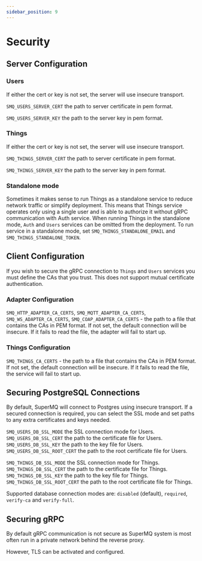 ```yaml
---
sidebar_position: 9
---
```


# Security

## Server Configuration

### Users

If either the cert or key is not set, the server will use insecure transport.

`SMQ_USERS_SERVER_CERT` the path to server certificate in pem format.

`SMQ_USERS_SERVER_KEY` the path to the server key in pem format.

### Things

If either the cert or key is not set, the server will use insecure transport.

`SMQ_THINGS_SERVER_CERT` the path to server certificate in pem format.

`SMQ_THINGS_SERVER_KEY` the path to the server key in pem format.

### Standalone mode

Sometimes it makes sense to run Things as a standalone service to reduce network traffic or simplify deployment. This means that Things service operates only using a single user and is able to authorize it without gRPC communication with Auth service. When running Things in the standalone mode, `Auth` and `Users` services can be omitted from the deployment.
To run service in a standalone mode, set `SMQ_THINGS_STANDALONE_EMAIL` and `SMQ_THINGS_STANDALONE_TOKEN`.

## Client Configuration

If you wish to secure the gRPC connection to `Things` and `Users` services you must define the CAs that you trust. This does not support mutual certificate authentication.

### Adapter Configuration

`SMQ_HTTP_ADAPTER_CA_CERTS`, `SMQ_MQTT_ADAPTER_CA_CERTS`, `SMQ_WS_ADAPTER_CA_CERTS`, `SMQ_COAP_ADAPTER_CA_CERTS` - the path to a file that contains the CAs in PEM format. If not set, the default connection will be insecure. If it fails to read the file, the adapter will fail to start up.

### Things Configuration

`SMQ_THINGS_CA_CERTS` - the path to a file that contains the CAs in PEM format. If not set, the default connection will be insecure. If it fails to read the file, the service will fail to start up.

## Securing PostgreSQL Connections

By default, SuperMQ will connect to Postgres using insecure transport.
If a secured connection is required, you can select the SSL mode and set paths to any extra certificates and keys needed.

`SMQ_USERS_DB_SSL_MODE` the SSL connection mode for Users.
`SMQ_USERS_DB_SSL_CERT` the path to the certificate file for Users.
`SMQ_USERS_DB_SSL_KEY` the path to the key file for Users.
`SMQ_USERS_DB_SSL_ROOT_CERT` the path to the root certificate file for Users.

`SMQ_THINGS_DB_SSL_MODE` the SSL connection mode for Things.
`SMQ_THINGS_DB_SSL_CERT` the path to the certificate file for Things.
`SMQ_THINGS_DB_SSL_KEY` the path to the key file for Things.
`SMQ_THINGS_DB_SSL_ROOT_CERT` the path to the root certificate file for Things.

Supported database connection modes are: `disabled` (default), `required`, `verify-ca` and `verify-full`.

## Securing gRPC

By default gRPC communication is not secure as SuperMQ system is most often run in a private network behind the reverse proxy.

However, TLS can be activated and configured.
